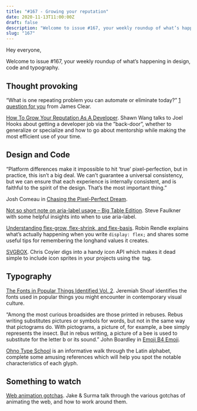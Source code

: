 ```yaml
---
title: "#167 - Growing your reputation"
date: 2020-11-13T11:00:00Z
draft: false
description: "Welcome to issue #167, your weekly roundup of what’s happening in design, code and typography."
slug: "167"
---
```


Hey everyone,

Welcome to issue #167, your weekly roundup of what’s happening in design, code and typography.

## Thought provoking

“What is one repeating problem you can automate or eliminate today?” [1 question for you](https://jamesclear.com/3-2-1/november-12-2020) from James Clear.

[How To Grow Your Reputation As A Developer](https://egghead.io/podcasts/shawn-wang-talks-about-how-to-grow-your-reputation-as-a-developer). Shawn Wang talks to Joel Hooks about getting a developer job via the ”back-door”, whether to generalize or specialize and how to go about mentorship while making the most efficient use of your time.

## Design and Code

“Platform differences make it impossible to hit ‘true’ pixel-perfection, but in practice, this isn’t a big deal. We can’t guarantee a universal consistency, but we can ensure that each experience is internally consistent, and is faithful to the spirit of the design. That’s the most important thing.”

Josh Comeau in [Chasing the Pixel-Perfect Dream](https://joshwcomeau.com/css/pixel-perfection/).

[Not so short note on aria-label usage – Big Table Edition](https://html5accessibility.com/stuff/2020/11/07/not-so-short-note-on-aria-label-usage-big-table-edition). Steve Faulkner with some helpful insights into when to use aria-label.

[Understanding flex-grow, flex-shrink, and flex-basis](https://css-tricks.com/understanding-flex-grow-flex-shrink-and-flex-basis/). Robin Rendle explains what’s actually happening when you write `display: flex;` and shares some useful tips for remembering the longhand values it creates.

[SVGBOX](https://css-tricks.com/svgbox/). Chris Coyier digs into a handy icon API which makes it dead simple to include icon sprites in your projects using the <img> tag.

## Typography

[The Fonts in Popular Things Identified Vol. 2](https://www.typewolf.com/blog/fonts-in-popular-things-identified-vol-2). Jeremiah Shoaf identifies the fonts used in popular things you might encounter in contemporary visual culture.

“Among the most curious broadsides are those printed in rebuses. Rebus writing substitutes pictures or symbols for words, but not in the same way that pictograms do. With pictograms, a picture of, for example, a bee simply represents the insect. But in rebus writing, a picture of a bee is used to substitute for the letter b or its sound.” John Boardley in [Emoji B4 Emoji](https://ilovetypography.com/2020/11/08/emoji-before-emoji-hieroglyphic-broadsides/).

[Ohno Type School](https://ohnotype.co/blog/tagged/teaching) is an informative walk through the Latin alphabet, complete some amusing references which will help you spot the notable characteristics of each glyph.

## Something to watch

[Web animation gotchas](https://www.youtube.com/watch?v=9-6CKCz58A8). Jake & Surma talk through the various gotchas of animating the web, and how to work around them.
